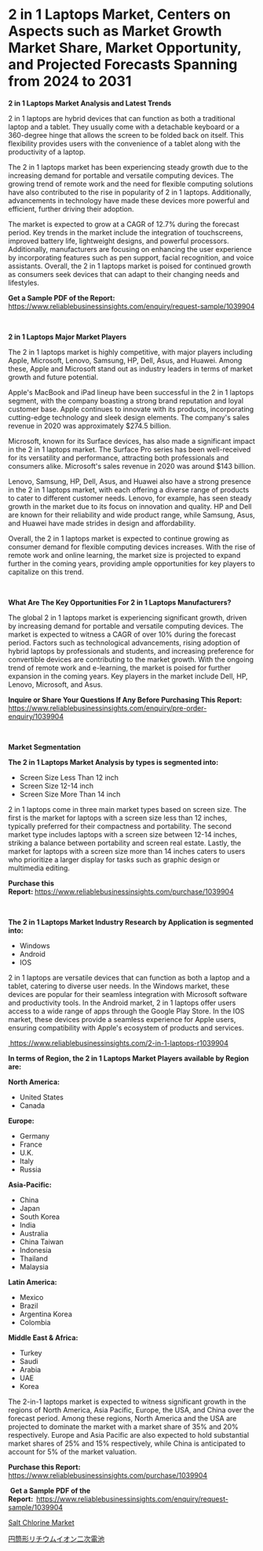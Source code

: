 <p><h1>2 in 1 Laptops Market, Centers on Aspects such as Market Growth Market Share, Market Opportunity, and Projected Forecasts Spanning from 2024 to 2031</h1></p><p><strong>2 in 1 Laptops Market Analysis and Latest Trends</strong></p>
<p><p>2 in 1 laptops are hybrid devices that can function as both a traditional laptop and a tablet. They usually come with a detachable keyboard or a 360-degree hinge that allows the screen to be folded back on itself. This flexibility provides users with the convenience of a tablet along with the productivity of a laptop.</p><p>The 2 in 1 laptops market has been experiencing steady growth due to the increasing demand for portable and versatile computing devices. The growing trend of remote work and the need for flexible computing solutions have also contributed to the rise in popularity of 2 in 1 laptops. Additionally, advancements in technology have made these devices more powerful and efficient, further driving their adoption.</p><p>The market is expected to grow at a CAGR of 12.7% during the forecast period. Key trends in the market include the integration of touchscreens, improved battery life, lightweight designs, and powerful processors. Additionally, manufacturers are focusing on enhancing the user experience by incorporating features such as pen support, facial recognition, and voice assistants. Overall, the 2 in 1 laptops market is poised for continued growth as consumers seek devices that can adapt to their changing needs and lifestyles.</p></p>
<p><strong>Get a Sample PDF of the Report:&nbsp;</strong> <a href="https://www.reliablebusinessinsights.com/enquiry/request-sample/1039904">https://www.reliablebusinessinsights.com/enquiry/request-sample/1039904</a></p>
<p>&nbsp;</p>
<p><strong>2 in 1 Laptops Major Market Players</strong></p>
<p><p>The 2 in 1 laptops market is highly competitive, with major players including Apple, Microsoft, Lenovo, Samsung, HP, Dell, Asus, and Huawei. Among these, Apple and Microsoft stand out as industry leaders in terms of market growth and future potential.</p><p>Apple's MacBook and iPad lineup have been successful in the 2 in 1 laptops segment, with the company boasting a strong brand reputation and loyal customer base. Apple continues to innovate with its products, incorporating cutting-edge technology and sleek design elements. The company's sales revenue in 2020 was approximately $274.5 billion.</p><p>Microsoft, known for its Surface devices, has also made a significant impact in the 2 in 1 laptops market. The Surface Pro series has been well-received for its versatility and performance, attracting both professionals and consumers alike. Microsoft's sales revenue in 2020 was around $143 billion.</p><p>Lenovo, Samsung, HP, Dell, Asus, and Huawei also have a strong presence in the 2 in 1 laptops market, with each offering a diverse range of products to cater to different customer needs. Lenovo, for example, has seen steady growth in the market due to its focus on innovation and quality. HP and Dell are known for their reliability and wide product range, while Samsung, Asus, and Huawei have made strides in design and affordability.</p><p>Overall, the 2 in 1 laptops market is expected to continue growing as consumer demand for flexible computing devices increases. With the rise of remote work and online learning, the market size is projected to expand further in the coming years, providing ample opportunities for key players to capitalize on this trend.</p></p>
<p>&nbsp;</p>
<p><strong>What Are The Key Opportunities For 2 in 1 Laptops Manufacturers?</strong></p>
<p><p>The global 2 in 1 laptops market is experiencing significant growth, driven by increasing demand for portable and versatile computing devices. The market is expected to witness a CAGR of over 10% during the forecast period. Factors such as technological advancements, rising adoption of hybrid laptops by professionals and students, and increasing preference for convertible devices are contributing to the market growth. With the ongoing trend of remote work and e-learning, the market is poised for further expansion in the coming years. Key players in the market include Dell, HP, Lenovo, Microsoft, and Asus.</p></p>
<p><strong>Inquire or Share Your Questions If Any Before Purchasing This Report:</strong> <a href="https://www.reliablebusinessinsights.com/enquiry/pre-order-enquiry/1039904">https://www.reliablebusinessinsights.com/enquiry/pre-order-enquiry/1039904</a></p>
<p>&nbsp;</p>
<p><strong>Market Segmentation</strong></p>
<p><strong>The 2 in 1 Laptops Market Analysis by types is segmented into:</strong></p>
<p><ul><li>Screen Size Less Than 12 inch</li><li>Screen Size 12-14 inch</li><li>Screen Size More Than 14 inch</li></ul></p>
<p><p>2 in 1 laptops come in three main market types based on screen size. The first is the market for laptops with a screen size less than 12 inches, typically preferred for their compactness and portability. The second market type includes laptops with a screen size between 12-14 inches, striking a balance between portability and screen real estate. Lastly, the market for laptops with a screen size more than 14 inches caters to users who prioritize a larger display for tasks such as graphic design or multimedia editing.</p></p>
<p><strong>Purchase this Report:&nbsp;</strong><a href="https://www.reliablebusinessinsights.com/purchase/1039904">https://www.reliablebusinessinsights.com/purchase/1039904</a></p>
<p>&nbsp;</p>
<p><strong>The 2 in 1 Laptops Market Industry Research by Application is segmented into:</strong></p>
<p><ul><li>Windows</li><li>Android</li><li>IOS</li></ul></p>
<p><p>2 in 1 laptops are versatile devices that can function as both a laptop and a tablet, catering to diverse user needs. In the Windows market, these devices are popular for their seamless integration with Microsoft software and productivity tools. In the Android market, 2 in 1 laptops offer users access to a wide range of apps through the Google Play Store. In the IOS market, these devices provide a seamless experience for Apple users, ensuring compatibility with Apple's ecosystem of products and services.</p></p>
<p><a href="https://www.reliablebusinessinsights.com/2-in-1-laptops-r1039904">&nbsp;https://www.reliablebusinessinsights.com/2-in-1-laptops-r1039904</a></p>
<p><strong>In terms of Region, the 2 in 1 Laptops Market Players available by Region are:</strong></p>
<p>
    <p> <strong> North America: </strong>
        <ul>
            <li>United States</li>
            <li>Canada</li>
        </ul>
        </p> 
    <p> <strong> Europe: </strong>
        <ul>
            <li>Germany</li>
            <li>France</li>
            <li>U.K.</li>
            <li>Italy</li>
            <li>Russia</li>
        </ul>
        </p> 
    <p> <strong> Asia-Pacific: </strong>
        <ul>
            <li>China</li>
            <li>Japan</li>
            <li>South Korea</li>
            <li>India</li>
            <li>Australia</li>
            <li>China Taiwan</li>
            <li>Indonesia</li>
            <li>Thailand</li>
            <li>Malaysia</li>
        </ul>
        </p> 
    <p> <strong> Latin America: </strong>
        <ul>
            <li>Mexico</li>
            <li>Brazil</li>
            <li>Argentina Korea</li>
            <li>Colombia</li>
        </ul>
        </p> 
    <p> <strong> Middle East & Africa: </strong>
        <ul>
            <li>Turkey</li>
            <li>Saudi</li>
            <li>Arabia</li>
            <li>UAE</li>
            <li>Korea</li>
        </ul>
    </p>
    </p>
<p><p>The 2-in-1 laptops market is expected to witness significant growth in the regions of North America, Asia Pacific, Europe, the USA, and China over the forecast period. Among these regions, North America and the USA are projected to dominate the market with a market share of 35% and 20% respectively. Europe and Asia Pacific are also expected to hold substantial market shares of 25% and 15% respectively, while China is anticipated to account for 5% of the market valuation.</p></p>
<p><strong>Purchase this Report: </strong><a href="https://www.reliablebusinessinsights.com/purchase/1039904">https://www.reliablebusinessinsights.com/purchase/1039904</a></p>
<p>&nbsp;<strong>Get a Sample PDF of the Report:&nbsp;&nbsp;</strong><a href="https://www.reliablebusinessinsights.com/enquiry/request-sample/1039904">https://www.reliablebusinessinsights.com/enquiry/request-sample/1039904</a></p>
<p><strong></strong></p>
<p><p><a href="https://github.com/jahid123ahm/Market-Research-Report-List-1/blob/main/salt-chlorine-market.md">Salt Chlorine Market</a></p><p><a href="https://medium.com/@abdielkilback/%E5%86%86%E6%9F%B1%E5%9E%8B%E3%83%AA%E3%83%81%E3%82%A6%E3%83%A0%E3%82%A4%E3%82%AA%E3%83%B3%E4%BA%8C%E6%AC%A1%E9%9B%BB%E6%B1%A0%E5%B8%82%E5%A0%B4%E3%81%AE%E5%8B%95%E5%90%91%E3%81%A8%E5%88%86%E6%9E%90-%E5%B0%86%E6%9D%A5%E3%81%AE%E6%88%90%E9%95%B7%E3%81%AE%E6%A9%9F%E4%BC%9A%E3%81%A8%E8%AA%B2%E9%A1%8C-2024%E5%B9%B4-2031%E5%B9%B4-16989e33e14e">円筒形リチウムイオン二次電池</a></p></p>